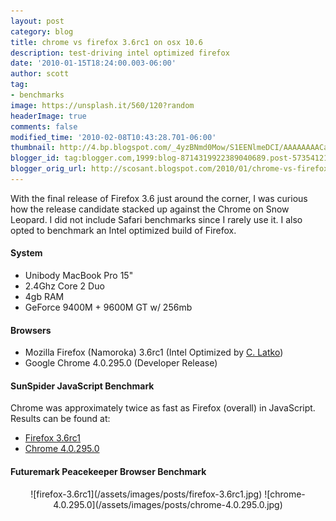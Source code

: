 ```yaml
---
layout: post
category: blog
title: chrome vs firefox 3.6rc1 on osx 10.6
description: test-driving intel optimized firefox
date: '2010-01-15T18:24:00.003-06:00'
author: scott
tag:
- benchmarks
image: https://unsplash.it/560/120?random
headerImage: true
comments: false
modified_time: '2010-02-08T10:43:28.701-06:00'
thumbnail: http://4.bp.blogspot.com/_4yzBNmd0Mow/S1EENlmeDCI/AAAAAAAACaA/2lUCHC2uNpU/s72-c/Firefox+3.6rc1.png
blogger_id: tag:blogger.com,1999:blog-8714319922389040689.post-5735412115586518824
blogger_orig_url: http://scosant.blogspot.com/2010/01/chrome-vs-firefox-36rc1-on-os-x-106.html
---
```


With the final release of Firefox 3.6 just around the corner, I was curious how the release candidate stacked up against the Chrome on Snow Leopard. I did not include Safari benchmarks since I rarely use it. I also opted to benchmark an Intel optimized build of Firefox.

#### System

- Unibody MacBook Pro 15"
- 2.4Ghz Core 2 Duo
- 4gb RAM
- GeForce 9400M + 9600M GT w/ 256mb

#### Browsers

- Mozilla Firefox (Namoroka) 3.6rc1 (Intel Optimized by [C. Latko](http://www.latko.org/))
- Google Chrome 4.0.295.0 (Developer Release)

#### SunSpider JavaScript Benchmark

Chrome was approximately twice as fast as Firefox (overall) in JavaScript. Results can be found at:

- [Firefox 3.6rc1](http://j.mp/7nH2rg)
- [Chrome 4.0.295.0](http://j.mp/bT3Wwm)

#### Futuremark Peacekeeper Browser Benchmark

<p align="center" markdown="1">
    ![firefox-3.6rc1](/assets/images/posts/firefox-3.6rc1.jpg)
    ![chrome-4.0.295.0](/assets/images/posts/chrome-4.0.295.0.jpg)
</p>
